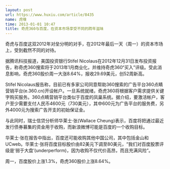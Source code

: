 ```yaml
---
layout: post
url: https://www.huxiu.com/article/8435
name: 虎嗅
time: 2013-01-01 10:47
title: 奇虎360与百度，在资本市场享受不同的跨年滋味
---
```

奇虎与百度这双2012年对垒分明的对手，在2012年最后一天（周一）的资本市场上，受到截然不同的对待。

据腾讯科技报道，美国投资银行Stifel Nicolaus在2012年12月31日发布投资报告，称奇虎360搜索将于2013年1月商业化，并维持奇虎360“买入”评级。受此消息影响，奇虎360股价周一大涨8.64%，报收29.69美元，创52周新高。

Stifel Nicolaus报告称，目前已有多家公司同意帮助360搜索的广告平台360点睛营销平台(e.360.cn)开设帐户。一旦系统就绪，奇虎360将根据客户需求提供关键字购买服务。360点睛营销平台类似于百度的凤巢系统。据介绍，要激活帐户，客户至少需要支付人民币4600元（730美元），其中600元为广告平台的服务费，另外4000元为搜索广告开支的初始保证金。

与此同时，瑞士信贷分析师华莱士·张(Wallace Cheung)表示，百度将把通过最近发行债券募集的资金用于收购，而新浪微博可能是百度的一个收购目标。

华莱士·张在报告中指出，百度还可能收购其他中国公司，其中包括金山和UCweb。华莱士·张将百度目标股价由82美元下调至80美元，“我们对百度股票评级是‘弱于大盘’(underperform)，因为收购不仅代价高昂，而且充满风险”。

周一，百度股价上涨1.3%，奇虎360股价上涨8.64%。

